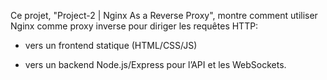 Ce projet, "Project-2 | Nginx As a Reverse Proxy", montre comment utiliser Nginx comme proxy inverse pour diriger les requêtes HTTP:

- vers un frontend statique (HTML/CSS/JS)

- vers un backend Node.js/Express pour l’API et les WebSockets.


